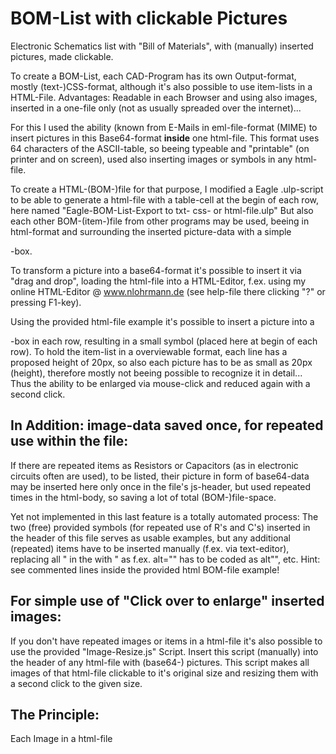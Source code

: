 # BOM-List with clickable Pictures
Electronic Schematics list with "Bill of Materials", with (manually) inserted pictures, made clickable.

To create a BOM-List, each CAD-Program has its own Output-format, mostly (text-)CSS-format, although
it's also possible to use item-lists in a HTML-File. Advantages: Readable in each Browser and using
also images, inserted in a one-file only (not as usually spreaded over the internet)...

For this I used the ability (known from E-Mails in eml-file-format (MIME) to insert pictures in this
Base64-format **inside** one html-file. This format uses 64 characters of the ASCII-table, so
beeing typeable and "printable" (on printer and on screen), used also inserting images or symbols in
any html-file.

To create a HTML-(BOM-)file for that purpose, I modified a Eagle .ulp-script to be able to generate
a html-file with a table-cell at the begin of each row, here named
"Eagle-BOM-List-Export to txt- css- or html-file.ulp"
But also each other BOM-(item-)file from other programs may be used, beeing in html-format and
surrounding the inserted picture-data with a simple <div>-box. 

To transform a picture into a base64-format it's possible to insert it via "drag and drop",
loading the html-file into a HTML-Editor, f.ex. using my online HTML-Editor @ www.nlohrmann.de
(see help-file there clicking "?" or pressing F1-key).

Using the provided html-file example it's possible to insert a picture into a <div>-box in each row,
resulting in a small symbol (placed here at begin of each row).
To hold the item-list in a overviewable format, each line has a proposed height of 20px, so also
each picture has to be as small as 20px (height), therefore mostly not beeing possible to
recognize it in detail...
Thus the ability to be enlarged via mouse-click and reduced again with a second click.

In Addition: image-data saved once, for repeated use within the file:
------------
If there are repeated items as Resistors or Capacitors (as in electronic circuits often are used),
to be listed, their picture in form of base64-data may be inserted here only once in the file's
js-header, but used repeated times in the html-body, so saving a lot of total (BOM-)file-space.

Yet not implemented in this last feature is a totally automated process: The two (free) provided symbols
(for repeated use of R's and C's) inserted in the header of this file serves as usable examples,
but any additional (repeated) items have to be inserted manually (f.ex. via text-editor), replacing
all " in the <image-data> with \" as f.ex. alt="" has to be coded as alt\"\", etc.
Hint: see commented lines inside the provided html BOM-file example!

For simple use of "Click over to enlarge" inserted images:
----------------------------------------------------------
If you don't have repeated images or items in a html-file it's also possible to use the
provided "Image-Resize.js" Script.
Insert this script (manually) into the header of any html-file with (base64-) pictures.
This script makes all images of that html-file clickable to it's original size and resizing
them with a second click to the given size.

The Principle:
--------------
Each Image in a html-file 
